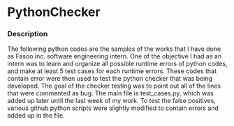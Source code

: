 # PythonChecker

### Description
The following python codes are the samples of the works that I have done as Fasoo inc. software engineering intern. One of the objective I had as an intern was to learn and organize all possible runtime errors of python codes, and make at least 5 test cases for each runtime errors. 
These codes that contain error were then used to test the python checker that was being developed. The goal of the checker testing was to point out all of the lines that were commented as bug. The main file is test_cases.py, which was added up later until the last week of my work. To test the false positives, various github python scripts were slightly modified to contain errors and added up in the file.
